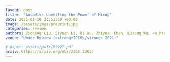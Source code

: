 ```yaml
---
layout: post
title:  "AutoMix: Unveiling the Power of Mixup"
date: 2021-03-18 23:51:60 +00:00
image: /assets/imgs/preprint.jpg
categories: review
authors: Zicheng Liu, Siyuan Li, Di Wu, Zhiyuan Chen, Lirong Wu, <a href="https://scholar.google.com/citations?user=W8_JzNcAAAAJ"><strong><u>Jianzhu Guo</u></strong></a>, <a href="https://scholar.google.com/citations?user=Y-nyLGIAAAAJ">Stan Z. Li</a>
venue: "Under Review (<strong>ICCV</strong> 2021)"

# paper: assets/pdfs/05997.pdf
arxiv: https://arxiv.org/abs/2103.13027
---
```


